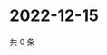 # 2022-12-15

共 0 条

<!-- BEGIN WEIBO -->
<!-- 最后更新时间 Thu Dec 15 2022 04:15:24 GMT+0800 (China Standard Time) -->

<!-- END WEIBO -->
